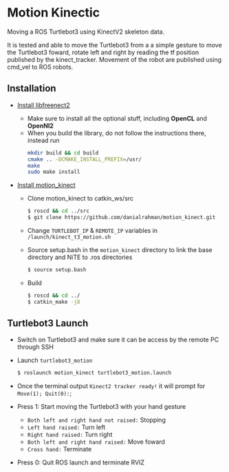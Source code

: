 # Motion Kinectic
Moving a ROS Turtlebot3 using KinectV2 skeleton data.

It is tested and able to move the Turtlebot3 from a a simple gesture to move the Turtlebot3 foward, rotate left and right by reading the tf position published by the kinect_tracker. Movement of the robot are published using cmd_vel to ROS robots.

## Installation

- [Install libfreenect2](https://github.com/OpenKinect/libfreenect2/)
  - Make sure to install all the optional stuff, including **OpenCL** and **OpenNI2**
  - When you build the library, do not follow the instructions there, instead run
    ```bash
    mkdir build && cd build
    cmake .. -DCMAKE_INSTALL_PREFIX=/usr/
    make
    sudo make install
    ```


  
- [Install motion_kinect](https://github.com/danialrahman/motion_kinect)
  - Clone motion_kinect to catkin_ws/src
    ```bash
    $ roscd && cd ../src
    $ git clone https://github.com/danialrahman/motion_kinect.git
    ```
  - Change `TURTLEBOT_IP` & `REMOTE_IP` variables in `/launch/kinect_t3_motion.sh`
  
  - Source setup.bash in the `motion_kinect` directory to link the base directory and NiTE to .ros directories 
    ```bash
    $ source setup.bash
    ```
  - Build
    ```bash
    $ roscd && cd ../
    $ catkin_make -j8
    ```

## Turtlebot3 Launch
- Switch on Turtlebot3 and make sure it can be access by the remote PC through SSH
- Launch `turtlebot3_motion`
  ```bash
  $ roslaunch motion_kinect turtlebot3_motion.launch
  ```
 - Once the terminal output `Kinect2 tracker ready!` it will prompt for `Move(1); Quit(0):`;
 
  - Press 1: Start moving the Turtlebot3 with your hand gesture
    - `Both left and right hand not raised:` Stopping
    - `Left hand raised:` Turn left
    - `Right hand raised:` Turn right
    - `Both left and right hand raised:` Move foward
    - `Cross hand:` Terminate
    
   - Press 0: Quit ROS launch and terminate RVIZ
